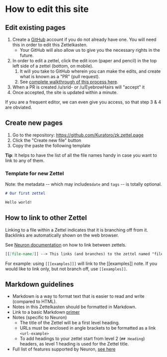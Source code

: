# How to edit this site

## Edit existing pages
1. Create a [GitHub](https://github.com/) account if you do not already have one. You will need this in order to edit this Zettelkasten.
    - Your GitHub will also allow us to give you the necessary rights in the future.
1. In order to edit a zettel, click the edit icon (paper and pencil) in the top left side of a zettel (bottom, on mobile). 
   1. It will you take to GitHub wherein you can make the edits, and create what is known as a "PR" (pull request).
   1. See [complete walkthrough of this process here](https://help.github.com/en/github/managing-files-in-a-repository/editing-files-in-your-repository).
1. When a PR is created /u/srid- or /u/EyebrowHairs will "accept" it
1. Once accepted, the site is updated within a minute.

If you are a frequent editor, we can even give you access, so that step 3 & 4 are obviated.


## Create new pages

1. Go to the repository: <https://github.com/Kuratoro/zk.zettel.page>
2. Click the "Create new file" button
3. Copy the paste the following template

**Tip**: It helps to have the list of all the file names handy in case you want to link to any of them.

### Template for new Zettel

Note: the metadata -- which may includes`date` and `tags` -- is totally optional.

```markdown
# Our first zettel

Hello world!
```

## How to link to other Zettel

Linking to a file within a Zettel indicates that it is branching off from it. Backlinks are automatically shown on the web browser. 

See [Neuron documentation](https://neuron.zettel.page/2011504.html) on how to link between zettels.

```markdown
[[[file-name]]] --> This links (and branches) to the zettel named "file-name.md"
```

For example: using `[[[examples]]]` will link to the [[examples]] note. If you would like to link only, but not branch off, use `[[examples]]`.

## Markdown guidelines

* Markdown is a way to format text that is easier to read and write (compared to HTML).
* Notes in this Zettelkasten should be formatted in Markdown.
* Link to a basic Markdown [primer](https://github.com/adam-p/markdown-here/wiki/Markdown-Cheatsheet)
* Notes (specific to Neuron)
  * The title of the Zettel will be a first level heading.
  * URLs must be enclosed in angle brackets to be formatted as a link `<url-example>`
  * To add headings to your zettel start from level 2 (`## Heading`) headers, as level 1 heading is used for the Zettel title.
* Full list of features supported by Neuron, [see here](https://neuron.zettel.page/2011404.html)
